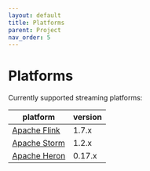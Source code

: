```yaml
---
layout: default
title: Platforms
parent: Project
nav_order: 5
---
```


# Platforms

Currently supported streaming platforms:

| platform | version |
|------|----|
| [Apache Flink](https://flink.apache.org/) | 1.7.x |
| [Apache Storm](https://storm.apache.org/) | 1.2.x |
| [Apache Heron](https://apache.github.io/incubator-heron/) | 0.17.x | 
